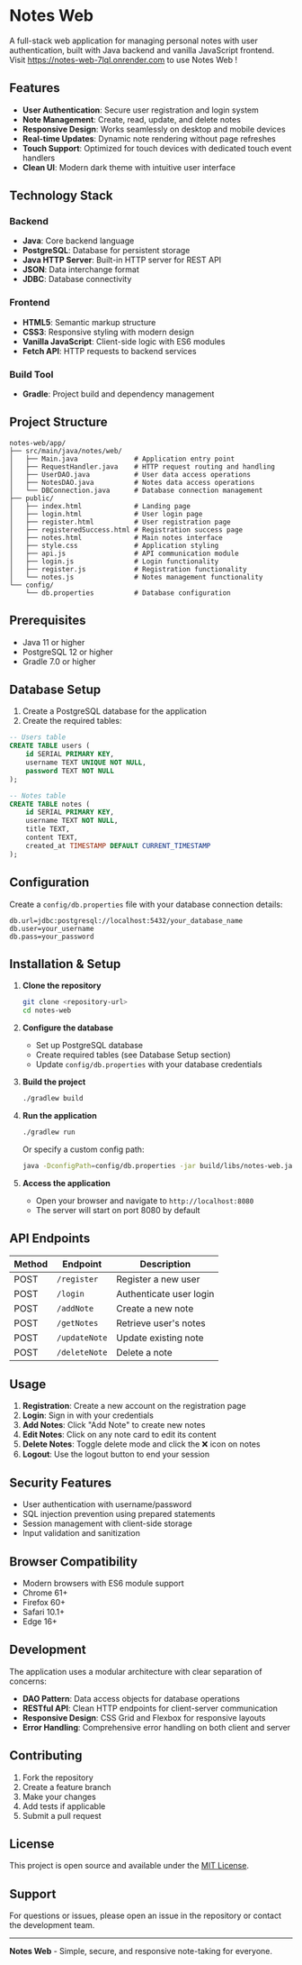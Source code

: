 # Notes Web

A full-stack web application for managing personal notes with user authentication, built with Java backend and vanilla JavaScript frontend. <br>
Visit https://notes-web-7lql.onrender.com to use Notes Web !

## Features

- **User Authentication**: Secure user registration and login system
- **Note Management**: Create, read, update, and delete notes
- **Responsive Design**: Works seamlessly on desktop and mobile devices
- **Real-time Updates**: Dynamic note rendering without page refreshes
- **Touch Support**: Optimized for touch devices with dedicated touch event handlers
- **Clean UI**: Modern dark theme with intuitive user interface

## Technology Stack

### Backend
- **Java**: Core backend language
- **PostgreSQL**: Database for persistent storage
- **Java HTTP Server**: Built-in HTTP server for REST API
- **JSON**: Data interchange format
- **JDBC**: Database connectivity

### Frontend
- **HTML5**: Semantic markup structure
- **CSS3**: Responsive styling with modern design
- **Vanilla JavaScript**: Client-side logic with ES6 modules
- **Fetch API**: HTTP requests to backend services

### Build Tool
- **Gradle**: Project build and dependency management

## Project Structure

```
notes-web/app/
├── src/main/java/notes/web/
│   ├── Main.java              # Application entry point
│   ├── RequestHandler.java    # HTTP request routing and handling
│   ├── UserDAO.java           # User data access operations
│   ├── NotesDAO.java          # Notes data access operations
│   └── DBConnection.java      # Database connection management
├── public/
│   ├── index.html             # Landing page
│   ├── login.html             # User login page
│   ├── register.html          # User registration page
│   ├── registeredSuccess.html # Registration success page
│   ├── notes.html             # Main notes interface
│   ├── style.css              # Application styling
│   ├── api.js                 # API communication module
│   ├── login.js               # Login functionality
│   ├── register.js            # Registration functionality
│   └── notes.js               # Notes management functionality
└── config/
    └── db.properties          # Database configuration
```

## Prerequisites

- Java 11 or higher
- PostgreSQL 12 or higher
- Gradle 7.0 or higher

## Database Setup

1. Create a PostgreSQL database for the application
2. Create the required tables:

```sql
-- Users table
CREATE TABLE users (
    id SERIAL PRIMARY KEY,
    username TEXT UNIQUE NOT NULL,
    password TEXT NOT NULL
);

-- Notes table
CREATE TABLE notes (
    id SERIAL PRIMARY KEY,
    username TEXT NOT NULL,
    title TEXT,
    content TEXT,
    created_at TIMESTAMP DEFAULT CURRENT_TIMESTAMP
);
```

## Configuration

Create a `config/db.properties` file with your database connection details:

```properties
db.url=jdbc:postgresql://localhost:5432/your_database_name
db.user=your_username
db.pass=your_password
```

## Installation & Setup

1. **Clone the repository**
   ```bash
   git clone <repository-url>
   cd notes-web
   ```

2. **Configure the database**
   - Set up PostgreSQL database
   - Create required tables (see Database Setup section)
   - Update `config/db.properties` with your database credentials

3. **Build the project**
   ```bash
   ./gradlew build
   ```

4. **Run the application**
   ```bash
   ./gradlew run
   ```
   
   Or specify a custom config path:
   ```bash
   java -DconfigPath=config/db.properties -jar build/libs/notes-web.jar
   ```

5. **Access the application**
   - Open your browser and navigate to `http://localhost:8080`
   - The server will start on port 8080 by default

## API Endpoints

| Method | Endpoint | Description |
|--------|----------|-------------|
| POST | `/register` | Register a new user |
| POST | `/login` | Authenticate user login |
| POST | `/addNote` | Create a new note |
| POST | `/getNotes` | Retrieve user's notes |
| POST | `/updateNote` | Update existing note |
| POST | `/deleteNote` | Delete a note |

## Usage

1. **Registration**: Create a new account on the registration page
2. **Login**: Sign in with your credentials
3. **Add Notes**: Click "Add Note" to create new notes
4. **Edit Notes**: Click on any note card to edit its content
5. **Delete Notes**: Toggle delete mode and click the ❌ icon on notes
6. **Logout**: Use the logout button to end your session

## Security Features

- User authentication with username/password
- SQL injection prevention using prepared statements
- Session management with client-side storage
- Input validation and sanitization

## Browser Compatibility

- Modern browsers with ES6 module support
- Chrome 61+
- Firefox 60+
- Safari 10.1+
- Edge 16+

## Development

The application uses a modular architecture with clear separation of concerns:

- **DAO Pattern**: Data access objects for database operations
- **RESTful API**: Clean HTTP endpoints for client-server communication
- **Responsive Design**: CSS Grid and Flexbox for responsive layouts
- **Error Handling**: Comprehensive error handling on both client and server

## Contributing

1. Fork the repository
2. Create a feature branch
3. Make your changes
4. Add tests if applicable
5. Submit a pull request

## License

This project is open source and available under the [MIT License](LICENSE).

## Support

For questions or issues, please open an issue in the repository or contact the development team.

---

**Notes Web** - Simple, secure, and responsive note-taking for everyone.